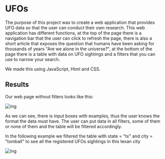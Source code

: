 # UFOs

The purpose of this project was to create a web application that provides UFO data so that the user can conduct their own research. This web application has different functions, at the top of the page there is a navigation bar that the user can click to refresh the page, there is also a short article that exposes the question that humans have been asking for thousands of years "Are we alone in the universe?", at the bottom of the page there is a table with data on UFO sightings and a filters that you can use to narrow your search.

We made this using JavaScript, Html and CSS.


## Results 

Our web page without filters looks like this:

![ing](https://user-images.githubusercontent.com/81272629/124393773-a893f600-dcc1-11eb-8870-7ec93ed6b98e.png)

As we can see, there is input boxes with examples, thus the user knows the format the data must have. The user can put data in all filters, some of them or none of them and the table will be filtered accordingly.

In the following example we filtered the table with state = "tx" and city = "tomball" to see all the registered UFOs sightings in this texan city

![ing](https://user-images.githubusercontent.com/81272629/124394157-c19da680-dcc3-11eb-8cf0-ab2cec52bb4a.png)
